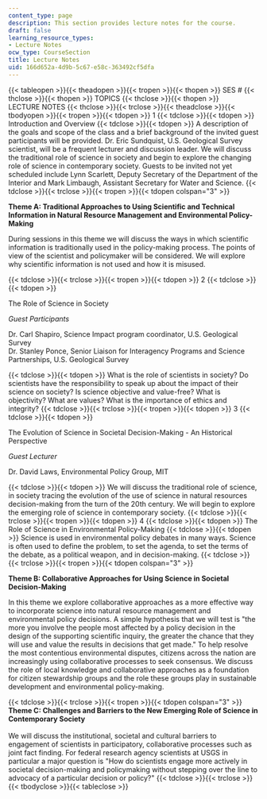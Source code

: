 ```yaml
---
content_type: page
description: This section provides lecture notes for the course.
draft: false
learning_resource_types:
- Lecture Notes
ocw_type: CourseSection
title: Lecture Notes
uid: 166d652a-4d9b-5c67-e58c-363492cf5dfa
---
```

{{< tableopen >}}{{< theadopen >}}{{< tropen >}}{{< thopen >}}
SES #
{{< thclose >}}{{< thopen >}}
TOPICS
{{< thclose >}}{{< thopen >}}
LECTURE NOTES
{{< thclose >}}{{< trclose >}}{{< theadclose >}}{{< tbodyopen >}}{{< tropen >}}{{< tdopen >}}
1
{{< tdclose >}}{{< tdopen >}}
Introduction and Overview
{{< tdclose >}}{{< tdopen >}}
A description of the goals and scope of the class and a brief background of the invited guest participants will be provided. Dr. Eric Sundquist, U.S. Geological Survey scientist, will be a frequent lecturer and discussion leader. We will discuss the traditional role of science in society and begin to explore the changing role of science in contemporary society. Guests to be invited not yet scheduled include Lynn Scarlett, Deputy Secretary of the Department of the Interior and Mark Limbaugh, Assistant Secretary for Water and Science.
{{< tdclose >}}{{< trclose >}}{{< tropen >}}{{< tdopen colspan="3" >}}

**Theme A: Traditional Approaches to Using Scientific and Technical Information in Natural Resource Management and Environmental Policy-Making** 

During sessions in this theme we will discuss the ways in which scientific information is traditionally used in the policy-making process. The points of view of the scientist and policymaker will be considered. We will explore why scientific information is not used and how it is misused.

{{< tdclose >}}{{< trclose >}}{{< tropen >}}{{< tdopen >}}
2
{{< tdclose >}}{{< tdopen >}}

The Role of Science in Society

*Guest Participants*

Dr. Carl Shapiro, Science Impact program coordinator, U.S. Geological Survey    
Dr. Stanley Ponce, Senior Liaison for Interagency Programs and Science Partnerships, U.S. Geological Survey

{{< tdclose >}}{{< tdopen >}}
What is the role of scientists in society? Do scientists have the responsibility to speak up about the impact of their science on society? Is science objective and value-free? What is objectivity? What are values? What is the importance of ethics and integrity?
{{< tdclose >}}{{< trclose >}}{{< tropen >}}{{< tdopen >}}
3
{{< tdclose >}}{{< tdopen >}}

The Evolution of Science in Societal Decision-Making - An Historical Perspective

*Guest Lecturer*

Dr. David Laws, Environmental Policy Group, MIT

{{< tdclose >}}{{< tdopen >}}
We will discuss the traditional role of science, in society tracing the evolution of the use of science in natural resources decision-making from the turn of the 20th century. We will begin to explore the emerging role of science in contemporary society.
{{< tdclose >}}{{< trclose >}}{{< tropen >}}{{< tdopen >}}
4
{{< tdclose >}}{{< tdopen >}}
The Role of Science in Environmental Policy-Making
{{< tdclose >}}{{< tdopen >}}
Science is used in environmental policy debates in many ways. Science is often used to define the problem, to set the agenda, to set the terms of the debate, as a political weapon, and in decision-making.
{{< tdclose >}}{{< trclose >}}{{< tropen >}}{{< tdopen colspan="3" >}}

**Theme B: Collaborative Approaches for Using Science in Societal Decision-Making**

In this theme we explore collaborative approaches as a more effective way to incorporate science into natural resource management and environmental policy decisions. A simple hypothesis that we will test is "the more you involve the people most affected by a policy decision in the design of the supporting scientific inquiry, the greater the chance that they will use and value the results in decisions that get made." To help resolve the most contentious environmental disputes, citizens across the nation are increasingly using collaborative processes to seek consensus. We discuss the role of local knowledge and collaborative approaches as a foundation for citizen stewardship groups and the role these groups play in sustainable development and environmental policy-making.

{{< tdclose >}}{{< trclose >}}{{< tropen >}}{{< tdopen colspan="3" >}}
**Theme C: Challenges and Barriers to the New Emerging Role of Science in Contemporary Society**    
    
We will discuss the institutional, societal and cultural barriers to engagement of scientists in participatory, collaborative processes such as joint fact finding. For federal research agency scientists at USGS in particular a major question is "How do scientists engage more actively in societal decision-making and policymaking without stepping over the line to advocacy of a particular decision or policy?"
{{< tdclose >}}{{< trclose >}}{{< tbodyclose >}}{{< tableclose >}}